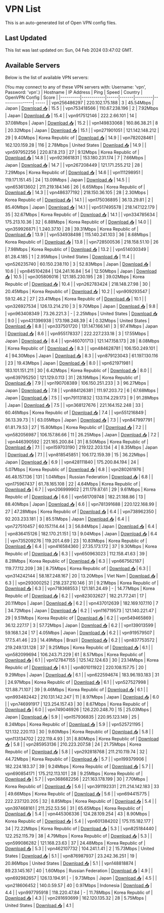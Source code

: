 # VPN List

This is an auto-generated list of Open VPN config files.

## Last Updated

This list was last updated on: Sun, 04 Feb 2024 03:47:02 GMT.

## Available Servers

Below is the list of available VPN servers:

(You may connect to any of these VPN servers with: Username: 'vpn', Password: 'vpn'.)
| Hostname | IP Address | Ping | Speed | Country | OpenVPN Config | Score |
|----------|------------|------|-------|---------|----------------| ----- |
| vpn256486297 | 220.102.175.188 | 3 | 45.54Mbps | Japan | [Download 📥](./configs/server_0_JP.ovpn) | 15.5 |
| vpn753418566 | 110.67.238.196 | 2 | 7.92Mbps | Japan | [Download 📥](./configs/server_1_JP.ovpn) | 15.4 |
| vpn917512146 | 222.2.66.101 | 14 | 37.08Mbps | Japan | [Download 📥](./configs/server_2_JP.ovpn) | 15.2 |
| vpn149833068 | 160.86.38.21 | 8 | 20.32Mbps | Japan | [Download 📥](./configs/server_3_JP.ovpn) | 15.1 |
| vpn271901051 | 121.142.148.212 | 29 | 9.40Mbps | Korea Republic of | [Download 📥](./configs/server_4_KR.ovpn) | 14.9 |
| vpn782028461 | 162.120.159.28 | 116 | 2.78Mbps | United States | [Download 📥](./configs/server_5_US.ovpn) | 14.9 |
| vpn597952256 | 220.87.8.213 | 27 | 9.12Mbps | Korea Republic of | [Download 📥](./configs/server_6_KR.ovpn) | 14.8 |
| vpn923661831 | 153.180.231.174 | 7 | 7.66Mbps | Japan | [Download 📥](./configs/server_7_JP.ovpn) | 14.7 |
| vpn267208449 | 121.171.255.212 | 28 | 7.29Mbps | Korea Republic of | [Download 📥](./configs/server_8_KR.ovpn) | 14.6 |
| vpn111298951 | 119.171.151.45 | 24 | 13.09Mbps | Japan | [Download 📥](./configs/server_9_JP.ovpn) | 14.5 |
| vpn653613602 | 211.219.184.146 | 26 | 6.65Mbps | Korea Republic of | [Download 📥](./configs/server_10_KR.ovpn) | 14.3 |
| vpn486377192 | 218.150.36.105 | 28 | 2.30Mbps | Korea Republic of | [Download 📥](./configs/server_11_KR.ovpn) | 14.1 |
| vpn175036895 | 36.13.29.81 | 2 | 85.40Mbps | Japan | [Download 📥](./configs/server_12_JP.ovpn) | 14.1 |
| vpn517495578 | 218.147.122.179 | 35 | 32.67Mbps | Korea Republic of | [Download 📥](./configs/server_13_KR.ovpn) | 14.1 |
| vpn334785634 | 175.213.10.36 | 32 | 6.88Mbps | Korea Republic of | [Download 📥](./configs/server_14_KR.ovpn) | 14.0 |
| vpn359926871 | 1.240.37.10 | 28 | 39.31Mbps | Korea Republic of | [Download 📥](./configs/server_15_KR.ovpn) | 13.9 |
| vpn534938498 | 115.140.241.103 | 36 | 8.68Mbps | Korea Republic of | [Download 📥](./configs/server_16_KR.ovpn) | 13.8 |
| vpn728500536 | 218.158.51.10 | 26 | 7.98Mbps | Korea Republic of | [Download 📥](./configs/server_17_KR.ovpn) | 13.2 |
| vpn514030349 | 81.28.4.185 | 1 | 2.95Mbps | United States | [Download 📥](./configs/server_18_US.ovpn) | 11.4 |
| vpn526235740 | 60.150.238.110 | 3 | 52.83Mbps | Japan | [Download 📥](./configs/server_19_JP.ovpn) | 10.6 |
| vpn845104284 | 124.241.16.84 | 54 | 12.50Mbps | Japan | [Download 📥](./configs/server_20_JP.ovpn) | 10.5 |
| vpn305806016 | 121.185.230.195 | 28 | 39.02Mbps | Korea Republic of | [Download 📥](./configs/server_21_KR.ovpn) | 10.4 |
| vpn262783424 | 218.148.27.98 | 30 | 20.45Mbps | Korea Republic of | [Download 📥](./configs/server_22_KR.ovpn) | 10.2 |
| vpn909293547 | 59.12.46.2 | 27 | 23.41Mbps | Korea Republic of | [Download 📥](./configs/server_23_KR.ovpn) | 10.1 |
| vpn326927534 | 126.13.214.210 | 3 | 9.70Mbps | Japan | [Download 📥](./configs/server_24_JP.ovpn) | 9.8 |
| vpn963408349 | 73.26.221.3 | - | 2.25Mbps | United States | [Download 📥](./configs/server_25_US.ovpn) | 9.0 |
| vpn431396938 | 173.198.248.39 | 4 | 0.32Mbps | United States | [Download 📥](./configs/server_26_US.ovpn) | 8.8 |
| vpn337501720 | 131.147.166.141 | 3 | 97.41Mbps | Japan | [Download 📥](./configs/server_27_JP.ovpn) | 8.6 |
| vpn955178337 | 222.227.233.18 | 3 | 17.55Mbps | Japan | [Download 📥](./configs/server_28_JP.ovpn) | 8.4 |
| vpn460701713 | 121.147.158.173 | 28 | 8.08Mbps | Korea Republic of | [Download 📥](./configs/server_29_KR.ovpn) | 8.3 |
| vpn484628781 | 106.150.249.101 | 4 | 94.30Mbps | Japan | [Download 📥](./configs/server_30_JP.ovpn) | 8.3 |
| vpn879123043 | 61.197.130.116 | 23 | 19.43Mbps | Japan | [Download 📥](./configs/server_31_JP.ovpn) | 8.0 |
| vpn621971981 | 183.101.151.211 | 30 | 6.42Mbps | Korea Republic of | [Download 📥](./configs/server_32_KR.ovpn) | 8.0 |
| vpn639795250 | 121.129.0.113 | 31 | 28.19Mbps | Korea Republic of | [Download 📥](./configs/server_33_KR.ovpn) | 7.9 |
| vpn190708389 | 106.150.251.233 | 3 | 96.27Mbps | Japan | [Download 📥](./configs/server_34_JP.ovpn) | 7.8 |
| vpn884126381 | 111.97.203.72 | 6 | 67.68Mbps | Japan | [Download 📥](./configs/server_35_JP.ovpn) | 7.5 |
| vpn791131832 | 133.114.229.173 | 9 | 91.28Mbps | Japan | [Download 📥](./configs/server_36_JP.ovpn) | 7.5 |
| vpn368127676 | 221.164.152.248 | 33 | 60.46Mbps | Korea Republic of | [Download 📥](./configs/server_37_KR.ovpn) | 7.4 |
| vpn551216849 | 36.13.39.73 | 1 | 63.05Mbps | Japan | [Download 📥](./configs/server_38_JP.ovpn) | 7.3 |
| vpn847997791 | 61.81.79.53 | 27 | 15.80Mbps | Korea Republic of | [Download 📥](./configs/server_39_KR.ovpn) | 7.2 |
| vpn582056987 | 106.157.86.66 | 11 | 26.25Mbps | Japan | [Download 📥](./configs/server_40_JP.ovpn) | 7.2 |
| vpn446390592 | 221.165.200.84 | 31 | 8.50Mbps | Korea Republic of | [Download 📥](./configs/server_41_KR.ovpn) | 7.1 |
| vpn159703190 | 219.122.203.134 | 4 | 8.35Mbps | Japan | [Download 📥](./configs/server_42_JP.ovpn) | 7.1 |
| vpn818545851 | 106.172.159.39 | 15 | 36.22Mbps | Japan | [Download 📥](./configs/server_43_JP.ovpn) | 6.9 |
| vpn428111840 | 175.200.84.194 | 24 | 5.07Mbps | Korea Republic of | [Download 📥](./configs/server_44_KR.ovpn) | 6.8 |
| vpn280261976 | 46.48.157.136 | 131 | 1.04Mbps | Russian Federation | [Download 📥](./configs/server_45_RU.ovpn) | 6.8 |
| vpn175967437 | 61.78.165.108 | 22 | 4.64Mbps | Korea Republic of | [Download 📥](./configs/server_46_KR.ovpn) | 6.7 |
| vpn206999902 | 211.179.87.61 | 29 | 9.61Mbps | Korea Republic of | [Download 📥](./configs/server_47_KR.ovpn) | 6.6 |
| vpn561709748 | 182.21.188.86 | 13 | 88.40Mbps | Japan | [Download 📥](./configs/server_48_JP.ovpn) | 6.6 |
| vpn781391688 | 220.122.168.99 | 27 | 47.28Mbps | Korea Republic of | [Download 📥](./configs/server_49_KR.ovpn) | 6.4 |
| vpn738962350 | 92.203.233.181 | 3 | 85.51Mbps | Japan | [Download 📥](./configs/server_50_JP.ovpn) | 6.4 |
| vpn727510457 | 60.157.114.44 | 3 | 56.84Mbps | Japan | [Download 📥](./configs/server_51_JP.ovpn) | 6.4 |
| vpn836415126 | 182.170.21.151 | 13 | 9.04Mbps | Japan | [Download 📥](./configs/server_52_JP.ovpn) | 6.4 |
| vpn735209276 | 119.201.4.69 | 23 | 10.83Mbps | Korea Republic of | [Download 📥](./configs/server_53_KR.ovpn) | 6.4 |
| vpn416584360 | 27.35.173.172 | 37 | 9.30Mbps | Korea Republic of | [Download 📥](./configs/server_54_KR.ovpn) | 6.3 |
| vpn650963023 | 112.158.41.63 | 39 | 8.28Mbps | Korea Republic of | [Download 📥](./configs/server_55_KR.ovpn) | 6.3 |
| vpn667562187 | 119.77.112.209 | 38 | 8.75Mbps | Korea Republic of | [Download 📥](./configs/server_56_KR.ovpn) | 6.3 |
| vpn314242144 | 58.187.248.167 | 20 | 13.20Mbps | Viet Nam | [Download 📥](./configs/server_57_VN.ovpn) | 6.3 |
| vpn293000252 | 218.237.210.146 | 31 | 9.21Mbps | Korea Republic of | [Download 📥](./configs/server_58_KR.ovpn) | 6.3 |
| vpn718368553 | 121.181.24.49 | - | 14.77Mbps | Korea Republic of | [Download 📥](./configs/server_59_KR.ovpn) | 6.2 |
| vpn823032627 | 182.21.77.241 | 17 | 20.11Mbps | Japan | [Download 📥](./configs/server_60_JP.ovpn) | 6.2 |
| vpn437012639 | 182.169.107.110 | 7 | 34.72Mbps | Japan | [Download 📥](./configs/server_61_JP.ovpn) | 6.2 |
| vpn116719573 | 121.140.221.47 | 29 | 9.51Mbps | Korea Republic of | [Download 📥](./configs/server_62_KR.ovpn) | 6.2 |
| vpn549465869 | 36.12.227.17 | 3 | 57.72Mbps | Japan | [Download 📥](./configs/server_63_JP.ovpn) | 6.2 |
| vpn139013599 | 59.168.1.24 | 17 | 4.05Mbps | Japan | [Download 📥](./configs/server_64_JP.ovpn) | 6.2 |
| vpn919579507 | 177.5.41.46 | 23 | 14.49Mbps | Brazil | [Download 📥](./configs/server_65_BR.ovpn) | 6.2 |
| vpn837753572 | 219.249.131.128 | 37 | 9.25Mbps | Korea Republic of | [Download 📥](./configs/server_66_KR.ovpn) | 6.1 |
| vpn582099694 | 106.243.71.229 | 61 | 8.57Mbps | Korea Republic of | [Download 📥](./configs/server_67_KR.ovpn) | 6.1 |
| vpn127847155 | 125.142.124.63 | 30 | 23.14Mbps | Korea Republic of | [Download 📥](./configs/server_68_KR.ovpn) | 6.1 |
| vpn801011922 | 220.108.157.75 | 20 | 9.29Mbps | Japan | [Download 📥](./configs/server_69_JP.ovpn) | 6.1 |
| vpn622594674 | 183.96.193.183 | 31 | 24.97Mbps | Korea Republic of | [Download 📥](./configs/server_70_KR.ovpn) | 6.1 |
| vpn527527998 | 121.88.71.107 | 39 | 9.46Mbps | Korea Republic of | [Download 📥](./configs/server_71_KR.ovpn) | 6.1 |
| vpn993482442 | 210.131.142.247 | 11 | 8.97Mbps | Japan | [Download 📥](./configs/server_72_JP.ovpn) | 6.0 |
| vpn746991917 | 123.254.157.43 | 30 | 8.67Mbps | Korea Republic of | [Download 📥](./configs/server_73_KR.ovpn) | 6.0 |
| vpn749046926 | 126.220.248.70 | 15 | 25.03Mbps | Japan | [Download 📥](./configs/server_74_JP.ovpn) | 5.9 |
| vpn157936835 | 220.95.123.149 | 25 | 8.24Mbps | Korea Republic of | [Download 📥](./configs/server_75_KR.ovpn) | 5.9 |
| vpn525721195 | 121.132.220.113 | 30 | 9.60Mbps | Korea Republic of | [Download 📥](./configs/server_76_KR.ovpn) | 5.8 |
| vpn113134702 | 222.119.4.93 | 31 | 8.80Mbps | Korea Republic of | [Download 📥](./configs/server_77_KR.ovpn) | 5.8 |
| vpn285953136 | 210.223.207.58 | 24 | 21.75Mbps | Korea Republic of | [Download 📥](./configs/server_78_KR.ovpn) | 5.8 |
| vpn292818768 | 211.210.119.74 | 32 | 44.72Mbps | Korea Republic of | [Download 📥](./configs/server_79_KR.ovpn) | 5.7 |
| vpn199379906 | 182.224.183.37 | 39 | 9.24Mbps | Korea Republic of | [Download 📥](./configs/server_80_KR.ovpn) | 5.7 |
| vpn690854171 | 175.212.113.101 | 28 | 9.25Mbps | Korea Republic of | [Download 📥](./configs/server_81_KR.ovpn) | 5.7 |
| vpn368682256 | 221.163.178.199 | 30 | 7.70Mbps | Korea Republic of | [Download 📥](./configs/server_82_KR.ovpn) | 5.6 |
| vpn391192331 | 211.214.142.183 | 33 | 49.66Mbps | Korea Republic of | [Download 📥](./configs/server_83_KR.ovpn) | 5.6 |
| vpn694415775 | 222.237.120.205 | 32 | 8.85Mbps | Korea Republic of | [Download 📥](./configs/server_84_KR.ovpn) | 5.4 |
| vpn397468161 | 211.252.53.56 | 31 | 65.65Mbps | Korea Republic of | [Download 📥](./configs/server_85_KR.ovpn) | 5.4 |
| vpn445306336 | 124.28.109.254 | 43 | 8.90Mbps | Korea Republic of | [Download 📥](./configs/server_86_KR.ovpn) | 5.4 |
| vpn601384202 | 175.115.182.177 | 34 | 72.22Mbps | Korea Republic of | [Download 📥](./configs/server_87_KR.ovpn) | 5.3 |
| vpn825184440 | 122.252.115.79 | 38 | 4.79Mbps | Korea Republic of | [Download 📥](./configs/server_88_KR.ovpn) | 5.3 |
| vpn599086282 | 121.168.23.63 | 37 | 24.48Mbps | Korea Republic of | [Download 📥](./configs/server_89_KR.ovpn) | 5.3 |
| vpn462107732 | 104.241.1.41 | 2 | 15.73Mbps | United States | [Download 📥](./configs/server_90_US.ovpn) | 5.1 |
| vpn876987937 | 23.242.36.251 | 19 | 20.86Mbps | United States | [Download 📥](./configs/server_91_US.ovpn) | 5.1 |
| vpn148818874 | 89.23.145.167 | 40 | 1.60Mbps | Russian Federation | [Download 📥](./configs/server_92_RU.ovpn) | 4.9 |
| vpn692982657 | 126.13.194.91 | - | 9.73Mbps | Japan | [Download 📥](./configs/server_93_JP.ovpn) | 4.5 |
| vpn218606452 | 140.0.59.57 | 40 | 0.97Mbps | Indonesia | [Download 📥](./configs/server_94_ID.ovpn) | 4.4 |
| vpn997795918 | 118.220.47.84 | - | 11.78Mbps | Korea Republic of | [Download 📥](./configs/server_95_KR.ovpn) | 4.3 |
| vpn281693699 | 162.120.135.32 | 28 | 5.75Mbps | United States | [Download 📥](./configs/server_96_US.ovpn) | 4.1 |

